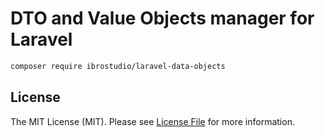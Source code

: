 # DTO and Value Objects manager for Laravel


```bash
composer require ibrostudio/laravel-data-objects
```

## License

The MIT License (MIT). Please see [License File](LICENSE.md) for more information.
